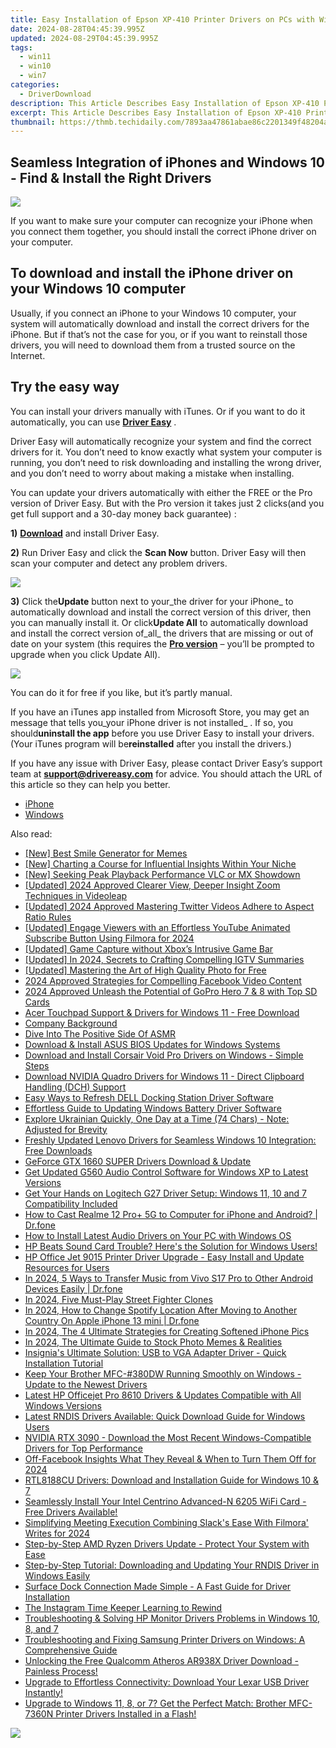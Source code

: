 ```yaml
---
title: Easy Installation of Epson XP-410 Printer Drivers on PCs with Windows OS
date: 2024-08-28T04:45:39.995Z
updated: 2024-08-29T04:45:39.995Z
tags:
  - win11
  - win10
  - win7
categories:
  - DriverDownload
description: This Article Describes Easy Installation of Epson XP-410 Printer Drivers on PCs with Windows OS
excerpt: This Article Describes Easy Installation of Epson XP-410 Printer Drivers on PCs with Windows OS
thumbnail: https://thmb.techidaily.com/7893aa47861abae86c2201349f48204a58f66be5a4db0cfc4bb799b623cb07e4.jpg
---
```


## Seamless Integration of iPhones and Windows 10 - Find & Install the Right Drivers

![](https://images.drivereasy.com/wp-content/uploads/2018/07/img_5b584bdad29dc.jpg)

 If you want to make sure your computer can recognize your iPhone when you connect them together, you should install the correct iPhone driver on your computer.

## To download and install the iPhone driver on your Windows 10 computer

 Usually, if you connect an iPhone to your Windows 10 computer, your system will automatically download and install the correct drivers for the iPhone. But if that’s not the case for you, or if you want to reinstall those drivers, you will need to download them from a trusted source on the Internet.

## Try the easy way

 You can install your drivers manually with iTunes. Or if you want to do it automatically, you can use **[Driver Easy](https://tools.techidaily.com/drivereasy/download/)**  .

 Driver Easy will automatically recognize your system and find the correct drivers for it. You don’t need to know exactly what system your computer is running, you don’t need to risk downloading and installing the wrong driver, and you don’t need to worry about making a mistake when installing.

 You can update your drivers automatically with either the FREE or the Pro version of Driver Easy. But with the Pro version it takes just 2 clicks(and you get full support and a 30-day money back guarantee) :

**1)** [**Download**](https://tools.techidaily.com/drivereasy/download/) and install Driver Easy.

**2)** Run Driver Easy and click the **Scan Now** button. Driver Easy will then scan your computer and detect any problem drivers.

![](https://images.drivereasy.com/wp-content/uploads/2018/07/img_5b3dc1c9de503.jpg)

**3)** Click the**Update** button next to your_the driver for your iPhone_ to automatically download and install the correct version of this driver, then you can manually install it. Or click**Update All**  to automatically download and install the correct version of_all_ the drivers that are missing or out of date on your system (this requires the **[Pro version](https://tools.techidaily.com/drivereasy/download/)**  – you’ll be prompted to upgrade when you click Update All).

![](https://images.drivereasy.com/wp-content/uploads/2018/07/img_5b51bf3e4a8d6.jpg)

 You can do it for free if you like, but it’s partly manual.

 If you have an iTunes app installed from Microsoft Store, you may get an message that tells you_your iPhone driver is not installed_ . If so, you should**uninstall the app** before you use Driver Easy to install your drivers. (Your iTunes program will be**reinstalled** after you install the drivers.)

 If you have any issue with Driver Easy, please contact Driver Easy’s support team at **[support@drivereasy.com](https://tools.techidaily.com/drivereasy/download/)**  for advice. You should attach the URL of this article so they can help you better.

* [iPhone](https://tools.techidaily.com/drivereasy/download/)
* [Windows](https://tools.techidaily.com/drivereasy/download/)

<ins class="adsbygoogle"
     style="display:block"
     data-ad-format="autorelaxed"
     data-ad-client="ca-pub-7571918770474297"
     data-ad-slot="1223367746"></ins>



<ins class="adsbygoogle"
     style="display:block"
     data-ad-client="ca-pub-7571918770474297"
     data-ad-slot="8358498916"
     data-ad-format="auto"
     data-full-width-responsive="true"></ins>

<span class="atpl-alsoreadstyle">Also read:</span>
<div><ul>
<li><a href="https://extra-information.techidaily.com/new-best-smile-generator-for-memes/"><u>[New] Best Smile Generator for Memes</u></a></li>
<li><a href="https://instagram-videos.techidaily.com/new-charting-a-course-for-influential-insights-within-your-niche/"><u>[New] Charting a Course for Influential Insights Within Your Niche</u></a></li>
<li><a href="https://extra-approaches.techidaily.com/new-seeking-peak-playback-performance-vlc-or-mx-showdown/"><u>[New] Seeking Peak Playback Performance  VLC or MX Showdown</u></a></li>
<li><a href="https://vp-tips.techidaily.com/updated-2024-approved-clearer-view-deeper-insight-zoom-techniques-in-videoleap/"><u>[Updated] 2024 Approved  Clearer View, Deeper Insight  Zoom Techniques in Videoleap</u></a></li>
<li><a href="https://twitter-videos.techidaily.com/updated-2024-approved-mastering-twitter-videos-adhere-to-aspect-ratio-rules/"><u>[Updated] 2024 Approved  Mastering Twitter Videos  Adhere to Aspect Ratio Rules</u></a></li>
<li><a href="https://facebook-video-share.techidaily.com/updated-engage-viewers-with-an-effortless-youtube-animated-subscribe-button-using-filmora-for-2024/"><u>[Updated] Engage Viewers with an Effortless YouTube Animated Subscribe Button Using Filmora for 2024</u></a></li>
<li><a href="https://screen-activity-recording.techidaily.com/updated-game-capture-without-xboxs-intrusive-game-bar/"><u>[Updated] Game Capture without Xbox’s Intrusive Game Bar</u></a></li>
<li><a href="https://instagram-video-recordings.techidaily.com/updated-in-2024-secrets-to-crafting-compelling-igtv-summaries/"><u>[Updated] In 2024, Secrets to Crafting Compelling IGTV Summaries</u></a></li>
<li><a href="https://fox-helps.techidaily.com/updated-mastering-the-art-of-high-quality-photo-for-free/"><u>[Updated] Mastering the Art of High Quality Photo for Free</u></a></li>
<li><a href="https://facebook-clips.techidaily.com/2024-approved-strategies-for-compelling-facebook-video-content/"><u>2024 Approved  Strategies for Compelling Facebook Video Content</u></a></li>
<li><a href="https://fox-direct.techidaily.com/2024-approved-unleash-the-potential-of-gopro-hero-7-and-8-with-top-sd-cards/"><u>2024 Approved  Unleash the Potential of GoPro Hero 7 & 8 with Top SD Cards</u></a></li>
<li><a href="https://win-amazing.techidaily.com/acer-touchpad-support-and-drivers-for-windows-11-free-download/"><u>Acer Touchpad Support & Drivers for Windows 11 - Free Download</u></a></li>
<li><a href="https://win-amazing.techidaily.com/company-background/"><u>Company Background</u></a></li>
<li><a href="https://extra-information.techidaily.com/dive-into-the-positive-side-of-asmr/"><u>Dive Into The Positive Side Of ASMR</u></a></li>
<li><a href="https://win-amazing.techidaily.com/download-and-install-asus-bios-updates-for-windows-systems/"><u>Download & Install ASUS BIOS Updates for Windows Systems</u></a></li>
<li><a href="https://win-amazing.techidaily.com/download-and-install-corsair-void-pro-drivers-on-windows-simple-steps/"><u>Download and Install Corsair Void Pro Drivers on Windows - Simple Steps</u></a></li>
<li><a href="https://win-amazing.techidaily.com/download-nvidia-quadro-drivers-for-windows-11-direct-clipboard-handling-dch-support/"><u>Download NVIDIA Quadro Drivers for Windows 11 - Direct Clipboard Handling (DCH) Support</u></a></li>
<li><a href="https://win-amazing.techidaily.com/easy-ways-to-refresh-dell-docking-station-driver-software/"><u>Easy Ways to Refresh DELL Docking Station Driver Software</u></a></li>
<li><a href="https://win-amazing.techidaily.com/effortless-guide-to-updating-windows-battery-driver-software/"><u>Effortless Guide to Updating Windows Battery Driver Software</u></a></li>
<li><a href="https://mondly-stories.techidaily.com/1719580304154-explore-ukrainian-quickly-one-day-at-a-time-74-chars-note-adjusted-for-brevity/"><u>Explore Ukrainian Quickly, One Day at a Time (74 Chars) - Note: Adjusted for Brevity</u></a></li>
<li><a href="https://win-amazing.techidaily.com/freshly-updated-lenovo-drivers-for-seamless-windows-10-integration-free-downloads/"><u>Freshly Updated Lenovo Drivers for Seamless Windows 10 Integration: Free Downloads</u></a></li>
<li><a href="https://win-amazing.techidaily.com/geforce-gtx-1660-super-drivers-download-and-update/"><u>GeForce GTX 1660 SUPER Drivers Download & Update</u></a></li>
<li><a href="https://win-amazing.techidaily.com/get-updated-g560-audio-control-software-for-windows-xp-to-latest-versions/"><u>Get Updated G560 Audio Control Software for Windows XP to Latest Versions</u></a></li>
<li><a href="https://win-amazing.techidaily.com/get-your-hands-on-logitech-g27-driver-setup-windows-11-10-and-7-compatibility-included/"><u>Get Your Hands on Logitech G27 Driver Setup: Windows 11, 10 and 7 Compatibility Included</u></a></li>
<li><a href="https://screen-mirror.techidaily.com/how-to-cast-realme-12-proplus-5g-to-computer-for-iphone-and-android-drfone-by-drfone-android/"><u>How to Cast Realme 12 Pro+ 5G to Computer for iPhone and Android? | Dr.fone</u></a></li>
<li><a href="https://win-amazing.techidaily.com/how-to-install-latest-audio-drivers-on-your-pc-with-windows-os/"><u>How to Install Latest Audio Drivers on Your PC with Windows OS</u></a></li>
<li><a href="https://win-amazing.techidaily.com/hp-beats-sound-card-trouble-heres-the-solution-for-windows-users/"><u>HP Beats Sound Card Trouble? Here's the Solution for Windows Users!</u></a></li>
<li><a href="https://win-amazing.techidaily.com/hp-office-jet-9015-printer-driver-upgrade-easy-install-and-update-resources-for-users/"><u>HP Office Jet 9015 Printer Driver Upgrade - Easy Install and Update Resources for Users</u></a></li>
<li><a href="https://android-transfer.techidaily.com/in-2024-5-ways-to-transfer-music-from-vivo-s17-pro-to-other-android-devices-easily-drfone-by-drfone-transfer-from-android-transfer-from-android/"><u>In 2024, 5 Ways to Transfer Music from Vivo S17 Pro to Other Android Devices Easily | Dr.fone</u></a></li>
<li><a href="https://screen-mirroring-recording.techidaily.com/in-2024-five-must-play-street-fighter-clones/"><u>In 2024, Five Must-Play Street Fighter Clones</u></a></li>
<li><a href="https://review-topics.techidaily.com/in-2024-how-to-change-spotify-location-after-moving-to-another-country-on-apple-iphone-13-mini-drfone-by-drfone-virtual-ios/"><u>In 2024, How to Change Spotify Location After Moving to Another Country On Apple iPhone 13 mini | Dr.fone</u></a></li>
<li><a href="https://some-skills.techidaily.com/in-2024-the-4-ultimate-strategies-for-creating-softened-iphone-pics/"><u>In 2024, The 4 Ultimate Strategies for Creating Softened iPhone Pics</u></a></li>
<li><a href="https://vp-tips.techidaily.com/in-2024-the-ultimate-guide-to-stock-photo-memes-and-realities/"><u>In 2024, The Ultimate Guide to Stock Photo Memes & Realities</u></a></li>
<li><a href="https://win-amazing.techidaily.com/insignias-ultimate-solution-usb-to-vga-adapter-driver-quick-installation-tutorial/"><u>Insignia's Ultimate Solution: USB to VGA Adapter Driver - Quick Installation Tutorial</u></a></li>
<li><a href="https://win-amazing.techidaily.com/keep-your-brother-mfc-380dw-running-smoothly-on-windows-update-to-the-newest-drivers/"><u>Keep Your Brother MFC-#380DW Running Smoothly on Windows - Update to the Newest Drivers</u></a></li>
<li><a href="https://win-amazing.techidaily.com/latest-hp-officejet-pro-8610-drivers-and-updates-compatible-with-all-windows-versions/"><u>Latest HP Officejet Pro 8610 Drivers & Updates Compatible with All Windows Versions</u></a></li>
<li><a href="https://win-amazing.techidaily.com/latest-rndis-drivers-available-quick-download-guide-for-windows-users/"><u>Latest RNDIS Drivers Available: Quick Download Guide for Windows Users</u></a></li>
<li><a href="https://win-amazing.techidaily.com/nvidia-rtx-3090-download-the-most-recent-windows-compatible-drivers-for-top-performance/"><u>NVIDIA RTX 3090 - Download the Most Recent Windows-Compatible Drivers for Top Performance</u></a></li>
<li><a href="https://extra-skills.techidaily.com/off-facebook-insights-what-they-reveal-and-when-to-turn-them-off-for-2024/"><u>Off-Facebook Insights  What They Reveal & When to Turn Them Off for 2024</u></a></li>
<li><a href="https://win-amazing.techidaily.com/rtl8188cu-drivers-download-and-installation-guide-for-windows-10-and-7/"><u>RTL8188CU Drivers: Download and Installation Guide for Windows 10 & 7</u></a></li>
<li><a href="https://win-amazing.techidaily.com/1722971617130-seamlessly-install-your-intel-centrino-advanced-n-6205-wifi-card-free-drivers-available/"><u>Seamlessly Install Your Intel Centrino Advanced-N 6205 WiFi Card - Free Drivers Available!</u></a></li>
<li><a href="https://remote-screen-capture.techidaily.com/simplifying-meeting-execution-combining-slacks-ease-with-filmora-writes-for-2024/"><u>Simplifying Meeting Execution  Combining Slack's Ease With Filmora' Writes for 2024</u></a></li>
<li><a href="https://win-amazing.techidaily.com/step-by-step-amd-ryzen-drivers-update-protect-your-system-with-ease/"><u>Step-by-Step AMD Ryzen Drivers Update - Protect Your System with Ease</u></a></li>
<li><a href="https://win-amazing.techidaily.com/step-by-step-tutorial-downloading-and-updating-your-rndis-driver-in-windows-easily/"><u>Step-by-Step Tutorial: Downloading and Updating Your RNDIS Driver in Windows Easily</u></a></li>
<li><a href="https://win-amazing.techidaily.com/surface-dock-connection-made-simple-a-fast-guide-for-driver-installation/"><u>Surface Dock Connection Made Simple - A Fast Guide for Driver Installation</u></a></li>
<li><a href="https://instagram-videos.techidaily.com/the-instagram-time-keeper-learning-to-rewind/"><u>The Instagram Time Keeper  Learning to Rewind</u></a></li>
<li><a href="https://win-amazing.techidaily.com/troubleshooting-and-solving-hp-monitor-drivers-problems-in-windows-10-8-and-7/"><u>Troubleshooting & Solving HP Monitor Drivers Problems in Windows 10, 8, and 7</u></a></li>
<li><a href="https://win-amazing.techidaily.com/troubleshooting-and-fixing-samsung-printer-drivers-on-windows-a-comprehensive-guide/"><u>Troubleshooting and Fixing Samsung Printer Drivers on Windows: A Comprehensive Guide</u></a></li>
<li><a href="https://win-amazing.techidaily.com/unlocking-the-free-qualcomm-atheros-ar938x-driver-download-painless-process/"><u>Unlocking the Free Qualcomm Atheros AR938X Driver Download - Painless Process!</u></a></li>
<li><a href="https://win-amazing.techidaily.com/upgrade-to-effortless-connectivity-download-your-lexar-usb-driver-instantly/"><u>Upgrade to Effortless Connectivity: Download Your Lexar USB Driver Instantly!</u></a></li>
<li><a href="https://win-amazing.techidaily.com/1722963965801-upgrade-to-windows-11-8-or-7-get-the-perfect-match-brother-mfc-7360n-printer-drivers-installed-in-a-flash/"><u>Upgrade to Windows 11, 8, or 7? Get the Perfect Match: Brother MFC-7360N Printer Drivers Installed in a Flash!</u></a></li>
</ul></div>

<!-- affiliate ads begin -->
<a href="https://secure.2checkout.com/order/checkout.php?PRODS=3727260&QTY=1&AFFILIATE=108875&CART=1"><img src="http://www.aiseesoft.com/avangate/30p/banner.jpg" border="0"></a>
<!-- affiliate ads end -->